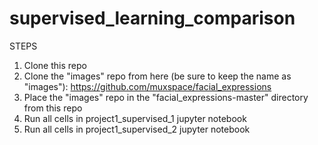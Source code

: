 # supervised_learning_comparison

STEPS
1. Clone this repo
2. Clone the "images" repo from here (be sure to keep the name as "images"): https://github.com/muxspace/facial_expressions
3. Place the "images" repo in the "facial_expressions-master" directory from this repo
4. Run all cells in project1_supervised_1 jupyter notebook
5. Run all cells in project1_supervised_2 jupyter notebook
